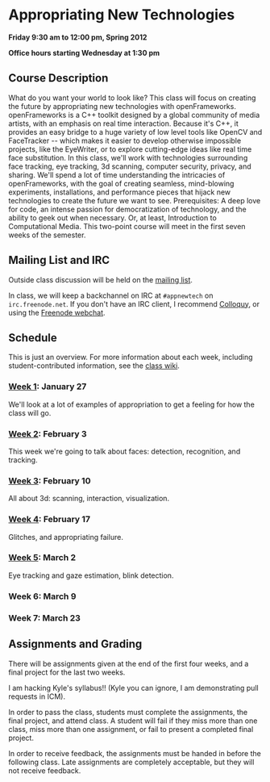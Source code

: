 # Appropriating New Technologies

**Friday 9:30 am to 12:00 pm, Spring 2012**

**Office hours starting Wednesday at 1:30 pm**

## Course Description

What do you want your world to look like? This class will focus on creating the future by appropriating new technologies with openFrameworks. openFrameworks is a C++ toolkit designed by a global community of media artists, with an emphasis on real time interaction. Because it's C++, it provides an easy bridge to a huge variety of low level tools like OpenCV and FaceTracker -- which makes it easier to develop otherwise impossible projects, like the EyeWriter, or to explore cutting-edge ideas like real time face substitution. In this class, we'll work with technologies surrounding face tracking, eye tracking, 3d scanning, computer security, privacy, and sharing. We'll spend a lot of time understanding the intricacies of openFrameworks, with the goal of creating seamless, mind-blowing experiments, installations, and performance pieces that hijack new technologies to create the future we want to see. Prerequisites: A deep love for code, an intense passion for democratization of technology, and the ability to geek out when necessary. Or, at least, Introduction to Computational Media. This two-point course will meet in the first seven weeks of the semester.

## Mailing List and IRC

Outside class discussion will be held on the [mailing list](https://groups.google.com/group/appropriating-new-technologies/).

In class, we will keep a backchannel on IRC at `#appnewtech` on `irc.freenode.net`. If you don't have an IRC client, I recommend [Colloquy](http://colloquy.info/), or using the [Freenode webchat](http://webchat.freenode.net/).

## Schedule

This is just an overview. For more information about each week, including student-contributed information, see the [class wiki](https://github.com/kylemcdonald/AppropriatingNewTechnologies/wiki/). 

### [Week 1](https://github.com/kylemcdonald/AppropriatingNewTechnologies/wiki/Week-1): January 27

We'll look at a lot of examples of appropriation to get a feeling for how the class will go.

### [Week 2](https://github.com/kylemcdonald/AppropriatingNewTechnologies/wiki/Week-2): February 3

This week we're going to talk about faces: detection, recognition, and tracking.

### [Week 3](https://github.com/kylemcdonald/AppropriatingNewTechnologies/wiki/Week-3): February 10

All about 3d: scanning, interaction, visualization.

### [Week 4](https://github.com/kylemcdonald/AppropriatingNewTechnologies/wiki/Week-4): February 17

Glitches, and appropriating failure.

### [Week 5](https://github.com/kylemcdonald/AppropriatingNewTechnologies/wiki/Week-5): March 2

Eye tracking and gaze estimation, blink detection.

### Week 6: March 9

### Week 7: March 23

## Assignments and Grading

There will be assignments given at the end of the first four weeks, and a final project for the last two weeks.


I am hacking Kyle's syllabus!! (Kyle you can ignore, I am demonstrating pull requests in ICM).




In order to pass the class, students must complete the assignments, the final project, and attend class. A student will fail if they miss more than one class, miss more than one assignment, or fail to present a completed final project.

In order to receive feedback, the assignments must be handed in before the following class. Late assignments are completely acceptable, but they will not receive feedback.
